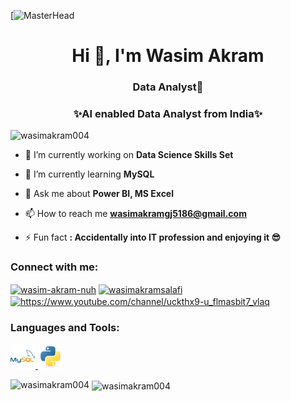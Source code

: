 [![MasterHead](https://img.wattpad.com/1da8106af8d4d9482c6e1add2e94eba40cfab487/68747470733a2f2f73332e616d617a6f6e6177732e636f6d2f776174747061642d6d656469612d736572766963652f53746f7279496d6167652f4d47456e6d4a50416d4e766562773d3d2d313031383937373133332e3136356633386537653036626339383832393032373935363033302e676966)
<h1 align="center">Hi 👋, I'm Wasim Akram</h1>
<h3 align="center">Data Analyst💼</h3>
<h3 align="center">✨AI enabled Data Analyst from India✨</h3>

<p align="left"> <img src="https://komarev.com/ghpvc/?username=wasimakram004&label=Profile%20views&color=0e75b6&style=flat" alt="wasimakram004" /> </p>

- 🔭 I’m currently working on **Data Science Skills Set**

- 🌱 I’m currently learning **MySQL**

- 💬 Ask me about **Power BI, MS Excel**

- 📫 How to reach me **wasimakramgj5186@gmail.com**

- ⚡ Fun fact **: Accidentally into IT profession and enjoying it 😎**

<h3 align="left">Connect with me:</h3>
<p align="left">
<a href="https://linkedin.com/in/wasim-akram-nuh" target="blank"><img align="center" src="https://raw.githubusercontent.com/rahuldkjain/github-profile-readme-generator/master/src/images/icons/Social/linked-in-alt.svg" alt="wasim-akram-nuh" height="30" width="40" /></a>
<a href="https://kaggle.com/wasimakramsalafi" target="blank"><img align="center" src="https://raw.githubusercontent.com/rahuldkjain/github-profile-readme-generator/master/src/images/icons/Social/kaggle.svg" alt="wasimakramsalafi" height="30" width="40" /></a>
<a href="https://www.youtube.com/c/https://www.youtube.com/channel/uckthx9-u_flmasbit7_vlaq" target="blank"><img align="center" src="https://raw.githubusercontent.com/rahuldkjain/github-profile-readme-generator/master/src/images/icons/Social/youtube.svg" alt="https://www.youtube.com/channel/uckthx9-u_flmasbit7_vlaq" height="30" width="40" /></a>
</p>

<h3 align="left">Languages and Tools:</h3>
<p align="left"> <a href="https://www.mysql.com/" target="_blank" rel="noreferrer"> <img src="https://raw.githubusercontent.com/devicons/devicon/master/icons/mysql/mysql-original-wordmark.svg" alt="mysql" width="40" height="40"/> </a> <a href="https://www.python.org" target="_blank" rel="noreferrer"> <img src="https://raw.githubusercontent.com/devicons/devicon/master/icons/python/python-original.svg" alt="python" width="40" height="40"/> </a> </p>

<p><img align="left" src="https://github-readme-stats.vercel.app/api/top-langs?username=wasimakram004&show_icons=true&locale=en&layout=compact" alt="wasimakram004" /></p>

<p>&nbsp;<img align="center" src="https://github-readme-stats.vercel.app/api?username=wasimakram004&show_icons=true&locale=en" alt="wasimakram004" /></p>

